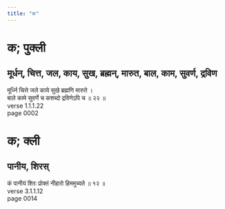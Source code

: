 ```yaml
---
title: "क"
---
```


# क; पुक्ली
## मूर्धन्, चित्त, जल, काय, सुख, ब्रह्मन्, मारुत, बाल, काम, सुवर्ण, द्रविण
मूर्ध्नि चित्ते जले काये सुखे ब्रह्मणि मारुते ।<br />बाले कामे सुवर्णे च कशब्दो द्रविणेऽपि च ॥ २२ ॥<br />verse 1.1.1.22<br />page 0002

# क; क्ली
## पानीय, शिरस्
कं पानीयं शिरः प्रोक्तं नीहारो हिममुच्यते ॥ १२ ॥<br />verse 3.1.1.12<br />page 0014

